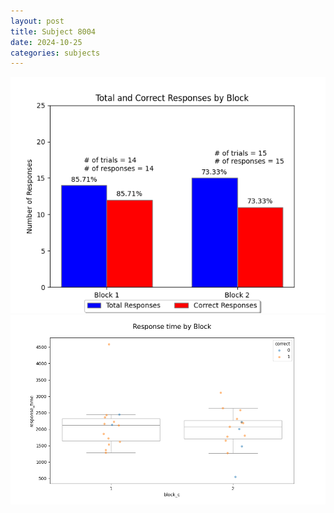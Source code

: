```yaml
---
layout: post
title: Subject 8004
date: 2024-10-25
categories: subjects
---
```


![](data/8004/run-24/8004_ATS_responses.png)
![](data/8004/run-24/8004_ATS_rt.png)
